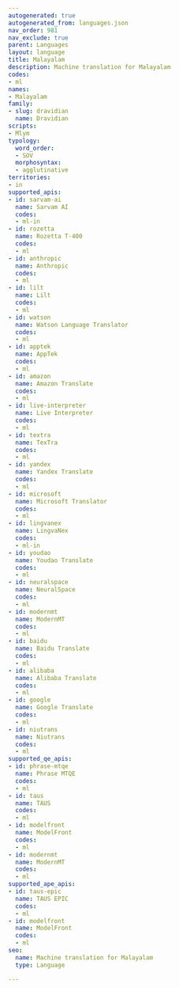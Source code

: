```yaml
---
autogenerated: true
autogenerated_from: languages.json
nav_order: 981
nav_exclude: true
parent: Languages
layout: language
title: Malayalam
description: Machine translation for Malayalam
codes:
- ml
names:
- Malayalam
family:
- slug: dravidian
  name: Dravidian
scripts:
- Mlym
typology:
  word_order:
  - SOV
  morphosyntax:
  - agglutinative
territories:
- in
supported_apis:
- id: sarvam-ai
  name: Sarvam AI
  codes:
  - ml-in
- id: rozetta
  name: Rozetta T-400
  codes:
  - ml
- id: anthropic
  name: Anthropic
  codes:
  - ml
- id: lilt
  name: Lilt
  codes:
  - ml
- id: watson
  name: Watson Language Translator
  codes:
  - ml
- id: apptek
  name: AppTek
  codes:
  - ml
- id: amazon
  name: Amazon Translate
  codes:
  - ml
- id: live-interpreter
  name: Live Interpreter
  codes:
  - ml
- id: textra
  name: TexTra
  codes:
  - ml
- id: yandex
  name: Yandex Translate
  codes:
  - ml
- id: microsoft
  name: Microsoft Translator
  codes:
  - ml
- id: lingvanex
  name: LingvaNex
  codes:
  - ml-in
- id: youdao
  name: Youdao Translate
  codes:
  - ml
- id: neuralspace
  name: NeuralSpace
  codes:
  - ml
- id: modernmt
  name: ModernMT
  codes:
  - ml
- id: baidu
  name: Baidu Translate
  codes:
  - ml
- id: alibaba
  name: Alibaba Translate
  codes:
  - ml
- id: google
  name: Google Translate
  codes:
  - ml
- id: niutrans
  name: Niutrans
  codes:
  - ml
supported_qe_apis:
- id: phrase-mtqe
  name: Phrase MTQE
  codes:
  - ml
- id: taus
  name: TAUS
  codes:
  - ml
- id: modelfront
  name: ModelFront
  codes:
  - ml
- id: modernmt
  name: ModernMT
  codes:
  - ml
supported_ape_apis:
- id: taus-epic
  name: TAUS EPIC
  codes:
  - ml
- id: modelfront
  name: ModelFront
  codes:
  - ml
seo:
  name: Machine translation for Malayalam
  type: Language

---
```


